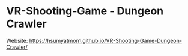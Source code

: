 # VR-Shooting-Game - Dungeon Crawler

Website: https://hsumyatmon1.github.io/VR-Shooting-Game-Dungeon-Crawler/
